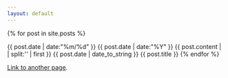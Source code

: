 ```yaml
---
layout: default
---
```


{% for post in site.posts %}

{{ post.date | date:"%m/%d" }}
{{ post.date | date:"%Y" }}
{{ post.content | | split:'' | first }}
{{ post.date | date_to_string }}
{{ post.title }}
{% endfor %}

[Link to another page](./another-page.html).


